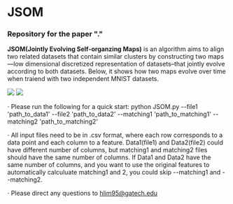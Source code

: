 # JSOM

### Repository for the paper "."

**JSOM(Jointly Evolving Self-organzing Maps)** is an algorithm aims to align two related datasets that contain similar clusters by constructing two maps—low dimensional discretized representation of datasets–that jointly evolve according to both datasets. Below, it shows how two maps evolve over time when traiend with two independent MNIST datasets. 

![](/images/map1.gif)
![](/images/map2.gif)

⋅ Please run the following for a quick start:
python JSOM.py --file1 'path_to_data1' --file2 'path_to_data2' --matching1 'path_to_matching1' --matching2 'path_to_matching2'

⋅ All input files need to be in .csv format, where each row corresponds to a data point and each column to a feature. 
Data1(file1) and Data2(file2) could have different number of columns, but matching1 and matching2 files should have the same number of columns.
If Data1 and Data2 have the same number of columns, and you want to use the original features to automatically calculuate matching1 and 2, you could skip --matching1 and --matching2.

⋅ Please direct any questions to hlim95@gatech.edu
